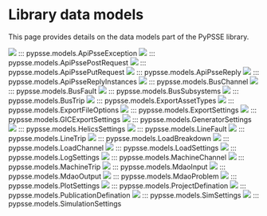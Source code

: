



# Library data models


This page provides details on the data models part of the PyPSSE library.



<img src="ApiPsseException.svg" /> 
::: pypsse.models.ApiPsseException
 


<img src="ApiPssePostRequest.svg" /> 
::: pypsse.models.ApiPssePostRequest
 


<img src="ApiPssePutRequest.svg" /> 
::: pypsse.models.ApiPssePutRequest
 


<img src="ApiPsseReply.svg" /> 
::: pypsse.models.ApiPsseReply
 


<img src="ApiPsseReplyInstances.svg" /> 
::: pypsse.models.ApiPsseReplyInstances
 


<img src="BusChannel.svg" /> 
::: pypsse.models.BusChannel
 


<img src="BusFault.svg" /> 
::: pypsse.models.BusFault
 


<img src="BusSubsystems.svg" /> 
::: pypsse.models.BusSubsystems
 


<img src="BusTrip.svg" /> 
::: pypsse.models.BusTrip
 


<img src="ExportAssetTypes.svg" /> 
::: pypsse.models.ExportAssetTypes
 


<img src="ExportFileOptions.svg" /> 
::: pypsse.models.ExportFileOptions
 


<img src="ExportSettings.svg" /> 
::: pypsse.models.ExportSettings
 


<img src="GICExportSettings.svg" /> 
::: pypsse.models.GICExportSettings
 


<img src="GeneratorSettings.svg" /> 
::: pypsse.models.GeneratorSettings
 


<img src="HelicsSettings.svg" /> 
::: pypsse.models.HelicsSettings
 


<img src="LineFault.svg" /> 
::: pypsse.models.LineFault
 


<img src="LineTrip.svg" /> 
::: pypsse.models.LineTrip
 


<img src="LoadBreakdown.svg" /> 
::: pypsse.models.LoadBreakdown
 


<img src="LoadChannel.svg" /> 
::: pypsse.models.LoadChannel
 


<img src="LoadSettings.svg" /> 
::: pypsse.models.LoadSettings
 


<img src="LogSettings.svg" /> 
::: pypsse.models.LogSettings
 


<img src="MachineChannel.svg" /> 
::: pypsse.models.MachineChannel
 


<img src="MachineTrip.svg" /> 
::: pypsse.models.MachineTrip
 


<img src="MdaoInput.svg" /> 
::: pypsse.models.MdaoInput
 


<img src="MdaoOutput.svg" /> 
::: pypsse.models.MdaoOutput
 


<img src="MdaoProblem.svg" /> 
::: pypsse.models.MdaoProblem
 


<img src="PlotSettings.svg" /> 
::: pypsse.models.PlotSettings
 


<img src="ProjectDefination.svg" /> 
::: pypsse.models.ProjectDefination
 


<img src="PublicationDefination.svg" /> 
::: pypsse.models.PublicationDefination
 


<img src="SimSettings.svg" /> 
::: pypsse.models.SimSettings
 


<img src="SimulationSettings.svg" /> 
::: pypsse.models.SimulationSettings
 
 
